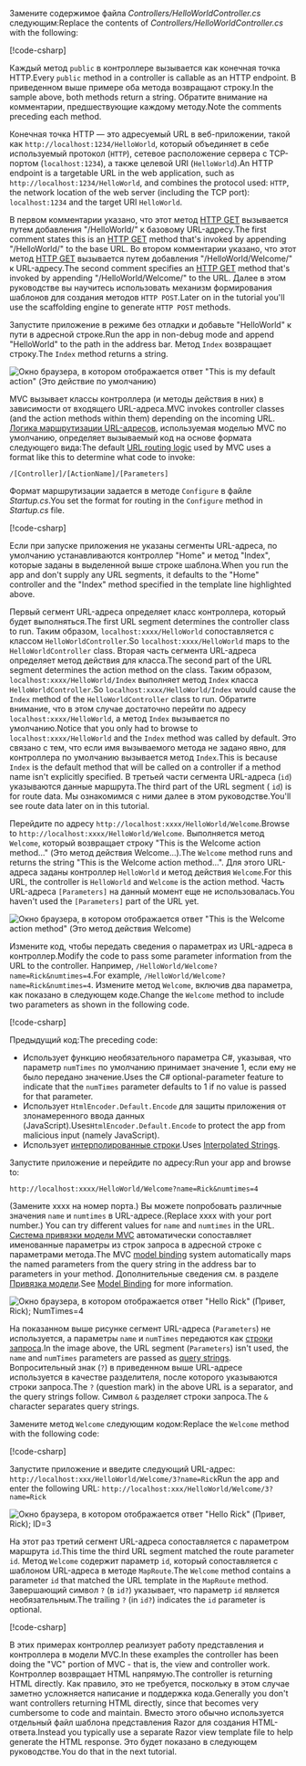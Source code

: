 <span data-ttu-id="20371-101">Замените содержимое файла *Controllers/HelloWorldController.cs* следующим:</span><span class="sxs-lookup"><span data-stu-id="20371-101">Replace the contents of *Controllers/HelloWorldController.cs* with the following:</span></span>

[!code-csharp[](../../tutorials/first-mvc-app/start-mvc/sample/MvcMovie/Controllers/HelloWorldController.cs?name=snippet_1)]

<span data-ttu-id="20371-102">Каждый метод `public` в контроллере вызывается как конечная точка HTTP.</span><span class="sxs-lookup"><span data-stu-id="20371-102">Every `public` method in a controller is callable as an HTTP endpoint.</span></span> <span data-ttu-id="20371-103">В приведенном выше примере оба метода возвращают строку.</span><span class="sxs-lookup"><span data-stu-id="20371-103">In the sample above, both methods return a string.</span></span>  <span data-ttu-id="20371-104">Обратите внимание на комментарии, предшествующие каждому методу.</span><span class="sxs-lookup"><span data-stu-id="20371-104">Note the comments preceding each method.</span></span>

<span data-ttu-id="20371-105">Конечная точка HTTP — это адресуемый URL в веб-приложении, такой как `http://localhost:1234/HelloWorld`, который объединяет в себе используемый протокол (`HTTP`), сетевое расположение сервера с TCP-портом (`localhost:1234`), а также целевой URI (`HelloWorld`).</span><span class="sxs-lookup"><span data-stu-id="20371-105">An HTTP endpoint is a targetable URL in the web application, such as `http://localhost:1234/HelloWorld`, and combines the protocol used: `HTTP`, the network location of the web server (including the TCP port): `localhost:1234` and the target URI `HelloWorld`.</span></span>

<span data-ttu-id="20371-106">В первом комментарии указано, что этот метод [HTTP GET](https://www.w3schools.com/tags/ref_httpmethods.asp) вызывается путем добавления "/HelloWorld/" к базовому URL-адресу.</span><span class="sxs-lookup"><span data-stu-id="20371-106">The first comment states this is an [HTTP GET](https://www.w3schools.com/tags/ref_httpmethods.asp) method that's invoked by appending "/HelloWorld/" to the base URL.</span></span> <span data-ttu-id="20371-107">Во втором комментарии указано, что этот метод [HTTP GET](http://www.w3.org/Protocols/rfc2616/rfc2616-sec9.html) вызывается путем добавления "/HelloWorld/Welcome/" к URL-адресу.</span><span class="sxs-lookup"><span data-stu-id="20371-107">The second comment specifies an [HTTP GET](http://www.w3.org/Protocols/rfc2616/rfc2616-sec9.html) method that's invoked by appending "/HelloWorld/Welcome/" to the URL.</span></span> <span data-ttu-id="20371-108">Далее в этом руководстве вы научитесь использовать механизм формирования шаблонов для создания методов `HTTP POST`.</span><span class="sxs-lookup"><span data-stu-id="20371-108">Later on in the tutorial you'll use the scaffolding engine to generate `HTTP POST` methods.</span></span>

<span data-ttu-id="20371-109">Запустите приложение в режиме без отладки и добавьте "HelloWorld" к пути в адресной строке.</span><span class="sxs-lookup"><span data-stu-id="20371-109">Run the app in non-debug mode and append "HelloWorld" to the path in the address bar.</span></span> <span data-ttu-id="20371-110">Метод `Index` возвращает строку.</span><span class="sxs-lookup"><span data-stu-id="20371-110">The `Index` method returns a string.</span></span>

![Окно браузера, в котором отображается ответ "This is my default action" (Это действие по умолчанию)](../../tutorials/first-mvc-app/adding-controller/_static/hell1.png)

<span data-ttu-id="20371-112">MVC вызывает классы контроллера (и методы действия в них) в зависимости от входящего URL-адреса.</span><span class="sxs-lookup"><span data-stu-id="20371-112">MVC invokes controller classes (and the action methods within them) depending on the incoming URL.</span></span> <span data-ttu-id="20371-113">[Логика маршрутизации URL-адресов](xref:mvc/controllers/routing), используемая моделью MVC по умолчанию, определяет вызываемый код на основе формата следующего вида:</span><span class="sxs-lookup"><span data-stu-id="20371-113">The default [URL routing logic](xref:mvc/controllers/routing) used by MVC uses a format like this to determine what code to invoke:</span></span>

`/[Controller]/[ActionName]/[Parameters]`

<span data-ttu-id="20371-114">Формат маршрутизации задается в методе `Configure` в файле *Startup.cs*.</span><span class="sxs-lookup"><span data-stu-id="20371-114">You set the format for routing in the `Configure` method in *Startup.cs* file.</span></span>

[!code-csharp[](../../tutorials/first-mvc-app/start-mvc/sample/MvcMovie/Startup.cs?name=snippet_1&highlight=5)]

<span data-ttu-id="20371-115">Если при запуске приложения не указаны сегменты URL-адреса, по умолчанию устанавливаются контроллер "Home" и метод "Index", которые заданы в выделенной выше строке шаблона.</span><span class="sxs-lookup"><span data-stu-id="20371-115">When you run the app and don't supply any URL segments, it defaults to the "Home" controller and the "Index" method specified in the template line highlighted above.</span></span>

<span data-ttu-id="20371-116">Первый сегмент URL-адреса определяет класс контроллера, который будет выполняться.</span><span class="sxs-lookup"><span data-stu-id="20371-116">The first URL segment determines the controller class to run.</span></span> <span data-ttu-id="20371-117">Таким образом, `localhost:xxxx/HelloWorld` сопоставляется с классом `HelloWorldController`.</span><span class="sxs-lookup"><span data-stu-id="20371-117">So `localhost:xxxx/HelloWorld` maps to the `HelloWorldController` class.</span></span> <span data-ttu-id="20371-118">Вторая часть сегмента URL-адреса определяет метод действия для класса.</span><span class="sxs-lookup"><span data-stu-id="20371-118">The second part of the URL segment determines the action method on the class.</span></span> <span data-ttu-id="20371-119">Таким образом, `localhost:xxxx/HelloWorld/Index` выполняет метод `Index` класса `HelloWorldController`.</span><span class="sxs-lookup"><span data-stu-id="20371-119">So `localhost:xxxx/HelloWorld/Index` would cause the `Index` method of the `HelloWorldController` class to run.</span></span> <span data-ttu-id="20371-120">Обратите внимание, что в этом случае достаточно перейти по адресу `localhost:xxxx/HelloWorld`, а метод `Index` вызывается по умолчанию.</span><span class="sxs-lookup"><span data-stu-id="20371-120">Notice that you only had to browse to `localhost:xxxx/HelloWorld` and the `Index` method was called by default.</span></span> <span data-ttu-id="20371-121">Это связано с тем, что если имя вызываемого метода не задано явно, для контроллера по умолчанию вызывается метод `Index`.</span><span class="sxs-lookup"><span data-stu-id="20371-121">This is because `Index` is the default method that will be called on a controller if a method name isn't explicitly specified.</span></span> <span data-ttu-id="20371-122">В третьей части сегмента URL-адреса (`id`) указываются данные маршрута.</span><span class="sxs-lookup"><span data-stu-id="20371-122">The third part of the URL segment ( `id`) is for route data.</span></span> <span data-ttu-id="20371-123">Мы ознакомимся с ними далее в этом руководстве.</span><span class="sxs-lookup"><span data-stu-id="20371-123">You'll see route data later on in this tutorial.</span></span>

<span data-ttu-id="20371-124">Перейдите по адресу `http://localhost:xxxx/HelloWorld/Welcome`.</span><span class="sxs-lookup"><span data-stu-id="20371-124">Browse to `http://localhost:xxxx/HelloWorld/Welcome`.</span></span> <span data-ttu-id="20371-125">Выполняется метод `Welcome`, который возвращает строку "This is the Welcome action method..." (Это метод действия Welcome...).</span><span class="sxs-lookup"><span data-stu-id="20371-125">The `Welcome` method runs and returns the string "This is the Welcome action method...".</span></span> <span data-ttu-id="20371-126">Для этого URL-адреса заданы контроллер `HelloWorld` и метод действия `Welcome`.</span><span class="sxs-lookup"><span data-stu-id="20371-126">For this URL, the controller is `HelloWorld` and `Welcome` is the action method.</span></span> <span data-ttu-id="20371-127">Часть URL-адреса `[Parameters]` на данный момент еще не использовалась.</span><span class="sxs-lookup"><span data-stu-id="20371-127">You haven't used the `[Parameters]` part of the URL yet.</span></span>

![Окно браузера, в котором отображается ответ "This is the Welcome action method" (Это метод действия Welcome)](../../tutorials/first-mvc-app/adding-controller/_static/welcome.png)

<span data-ttu-id="20371-129">Измените код, чтобы передать сведения о параметрах из URL-адреса в контроллер.</span><span class="sxs-lookup"><span data-stu-id="20371-129">Modify the code to pass some parameter information from the URL to the controller.</span></span> <span data-ttu-id="20371-130">Например, `/HelloWorld/Welcome?name=Rick&numtimes=4`.</span><span class="sxs-lookup"><span data-stu-id="20371-130">For example, `/HelloWorld/Welcome?name=Rick&numtimes=4`.</span></span> <span data-ttu-id="20371-131">Измените метод `Welcome`, включив два параметра, как показано в следующем коде.</span><span class="sxs-lookup"><span data-stu-id="20371-131">Change the `Welcome` method to include two parameters as shown in the following code.</span></span> 

[!code-csharp[](../../tutorials/first-mvc-app/start-mvc/sample/MvcMovie/Controllers/HelloWorldController.cs?name=snippet_2)]

<span data-ttu-id="20371-132">Предыдущий код:</span><span class="sxs-lookup"><span data-stu-id="20371-132">The preceding code:</span></span>

* <span data-ttu-id="20371-133">Использует функцию необязательного параметра C#, указывая, что параметр `numTimes` по умолчанию принимает значение 1, если ему не было передано значение.</span><span class="sxs-lookup"><span data-stu-id="20371-133">Uses the C# optional-parameter feature to indicate that the `numTimes` parameter defaults to 1 if no value is passed for that parameter.</span></span>
* <span data-ttu-id="20371-134">Использует `HtmlEncoder.Default.Encode` для защиты приложения от злонамеренного ввода данных (JavaScript).</span><span class="sxs-lookup"><span data-stu-id="20371-134">Uses`HtmlEncoder.Default.Encode` to protect the app from malicious input (namely JavaScript).</span></span> 
* <span data-ttu-id="20371-135">Использует [интерполированные строки](/dotnet/articles/csharp/language-reference/keywords/interpolated-strings).</span><span class="sxs-lookup"><span data-stu-id="20371-135">Uses [Interpolated Strings](/dotnet/articles/csharp/language-reference/keywords/interpolated-strings).</span></span>

<span data-ttu-id="20371-136">Запустите приложение и перейдите по адресу:</span><span class="sxs-lookup"><span data-stu-id="20371-136">Run your app and browse to:</span></span>

   `http://localhost:xxxx/HelloWorld/Welcome?name=Rick&numtimes=4`

<span data-ttu-id="20371-137">(Замените xxxx на номер порта.) Вы можете попробовать различные значения `name` и `numtimes` в URL-адресе.</span><span class="sxs-lookup"><span data-stu-id="20371-137">(Replace xxxx with your port number.) You can try different values for `name` and `numtimes` in  the URL.</span></span> <span data-ttu-id="20371-138">[Система привязки модели MVC](xref:mvc/models/model-binding) автоматически сопоставляет именованные параметры из строк запроса в адресной строке с параметрами метода.</span><span class="sxs-lookup"><span data-stu-id="20371-138">The MVC [model binding](xref:mvc/models/model-binding) system automatically maps the named parameters from  the query string in the address bar to parameters in your method.</span></span> <span data-ttu-id="20371-139">Дополнительные сведения см. в разделе [Привязка модели](xref:mvc/models/model-binding).</span><span class="sxs-lookup"><span data-stu-id="20371-139">See [Model Binding](xref:mvc/models/model-binding) for more information.</span></span>

![Окно браузера, в котором отображается ответ "Hello Rick" (Привет, Rick); NumTimes=4](../../tutorials/first-mvc-app/adding-controller/_static/rick4.png)

<span data-ttu-id="20371-141">На показанном выше рисунке сегмент URL-адреса (`Parameters`) не используется, а параметры `name` и `numTimes` передаются как [строки запроса](https://wikipedia.org/wiki/Query_string).</span><span class="sxs-lookup"><span data-stu-id="20371-141">In the image above, the URL segment (`Parameters`) isn't used, the `name` and `numTimes` parameters are passed as [query strings](https://wikipedia.org/wiki/Query_string).</span></span> <span data-ttu-id="20371-142">Вопросительный знак (`?`) в приведенном выше URL-адресе используется в качестве разделителя, после которого указываются строки запроса.</span><span class="sxs-lookup"><span data-stu-id="20371-142">The `?` (question mark) in the above URL is a separator, and the query strings follow.</span></span> <span data-ttu-id="20371-143">Символ `&` разделяет строки запроса.</span><span class="sxs-lookup"><span data-stu-id="20371-143">The `&` character separates query strings.</span></span>

<span data-ttu-id="20371-144">Замените метод `Welcome` следующим кодом:</span><span class="sxs-lookup"><span data-stu-id="20371-144">Replace the `Welcome` method with the following code:</span></span>

[!code-csharp[](../../tutorials/first-mvc-app/start-mvc/sample/MvcMovie/Controllers/HelloWorldController.cs?name=snippet_3)]

<span data-ttu-id="20371-145">Запустите приложение и введите следующий URL-адрес: `http://localhost:xxx/HelloWorld/Welcome/3?name=Rick`</span><span class="sxs-lookup"><span data-stu-id="20371-145">Run the app and enter the following URL:  `http://localhost:xxx/HelloWorld/Welcome/3?name=Rick`</span></span>

![Окно браузера, в котором отображается ответ "Hello Rick" (Привет, Rick); ID=3](../../tutorials/first-mvc-app/adding-controller/_static/rick_routedata.png)

<span data-ttu-id="20371-147">На этот раз третий сегмент URL-адреса сопоставляется с параметром маршрута `id`.</span><span class="sxs-lookup"><span data-stu-id="20371-147">This time the third URL segment  matched the route parameter `id`.</span></span> <span data-ttu-id="20371-148">Метод `Welcome` содержит параметр `id`, который сопоставляется с шаблоном URL-адреса в методе `MapRoute`.</span><span class="sxs-lookup"><span data-stu-id="20371-148">The `Welcome`  method contains a parameter  `id` that matched the URL template in the `MapRoute` method.</span></span> <span data-ttu-id="20371-149">Завершающий символ `?` (в `id?`) указывает, что параметр `id` является необязательным.</span><span class="sxs-lookup"><span data-stu-id="20371-149">The trailing `?`  (in `id?`) indicates the `id` parameter is optional.</span></span>

[!code-csharp[](../../tutorials/first-mvc-app/start-mvc/sample/MvcMovie/Startup.cs?name=snippet_1&highlight=5)]

<span data-ttu-id="20371-150">В этих примерах контроллер реализует работу представления и контроллера в модели MVC.</span><span class="sxs-lookup"><span data-stu-id="20371-150">In these examples the controller has been doing the "VC" portion  of MVC - that is, the view and controller work.</span></span> <span data-ttu-id="20371-151">Контроллер возвращает HTML напрямую.</span><span class="sxs-lookup"><span data-stu-id="20371-151">The controller is returning HTML  directly.</span></span> <span data-ttu-id="20371-152">Как правило, это не требуется, поскольку в этом случае заметно усложняется написание и поддержка кода.</span><span class="sxs-lookup"><span data-stu-id="20371-152">Generally you don't want controllers returning HTML directly, since  that becomes very cumbersome to code and maintain.</span></span> <span data-ttu-id="20371-153">Вместо этого обычно используется отдельный файл шаблона представления Razor для создания HTML-ответа.</span><span class="sxs-lookup"><span data-stu-id="20371-153">Instead you typically use a separate Razor view template file to help generate the HTML response.</span></span> <span data-ttu-id="20371-154">Это будет показано в следующем руководстве.</span><span class="sxs-lookup"><span data-stu-id="20371-154">You do that in the next tutorial.</span></span>

